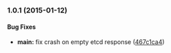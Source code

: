 ### 1.0.1 (2015-01-12)


#### Bug Fixes

* **main:** fix crash on empty etcd response ([467c1ca4](https://github.com/bloglovin/api-proxy/commit/467c1ca47194b4a535bc5013fafa01bdffc3f611))

